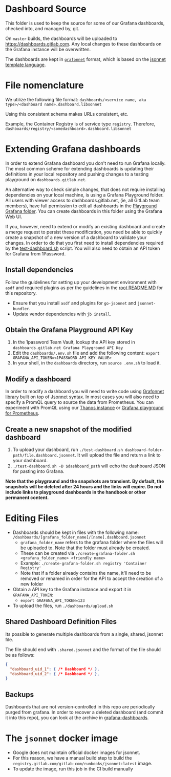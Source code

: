# Dashboard Source

This folder is used to keep the source for some of our Grafana dashboards, checked into, and managed by, git.

On `master` builds, the dashboards will be uploaded to https://dashboards.gitlab.com. Any local changes to these dashboards on
the Grafana instance will be overwritten.

The dashboards are kept in [`grafonnet`](https://github.com/grafana/grafonnet-lib) format, which is based on the [jsonnet template language](https://jsonnet.org/).

# File nomenclature

We utilize the following file format: `dashboards/<service name, aka type>/<dashboard name>.dashboard.libsonnet`

Using this consistent schema makes URLs consistent, etc.

Example, the Container Registry is of service type `registry`.  Therefore,
`dashboards/registry/<somedashboard>.dashboard.libsonnet`

# Extending Grafana dashboards

In order to extend Grafana dashboard you don't need to run Grafana locally. The most common scheme for extending dashboards is updating their definitions in your local repository and pushing changes to a testing playground on `dashboards.gitlab.net`.

An alternative way to check simple changes, that does not require installing dependencies on your local machine, is using a Grafana Playground folder. All users with viewer access to dashboards.gitlab.net, (ie, all GitLab team members), have full permission to edit all dashboards in the [Playground Grafana folder](https://dashboards.gitlab.net/dashboards/f/playground-FOR-TESTING-ONLY/playground-for-testing-purposes-only). You can create dashboards in this folder using the Grafana Web UI.

If you, however, need to extend or modify an existing dashboard and create a merge request to persist these modification, you need be able to quickly create a snapshot of a new version of a dashboard to validate your changes. In order to do that you first need to install dependencies required by the [test-dashboard.sh](test-dashboard.sh) script. You will also need to obtain an API token for Grafana from 1Password.

## Install dependencies

Follow the guidelines for setting up your development environment with `asdf` and required plugins as per the guidelines in the [root README.MD](https://gitlab.com/gitlab-com/runbooks/-/blob/master/README.md#developing-in-this-repo) for this repository.

* Ensure that you install `asdf` and plugins for `go-jsonnet` and `jsonnet-bundler`.
* Update vendor dependencies with `jb install`.

## Obtain the Grafana Playground API Key

1. In the 1password Team Vault, lookup the API key stored in `dashboards.gitlab.net Grafana Playground API Key`
1. Edit the `dashboards/.env.sh` file and add the following content: `export GRAFANA_API_TOKEN=<1PASSWORD API KEY VALUE>`
1. In your shell, in the `dashboards` directory, run `source .env.sh` to load it.

## Modify a dashboard

In order to modify a dashboard you will need to write code using [Grafonnet library](https://grafana.github.io/grafonnet-lib/) built on top of [Jsonnet](https://jsonnet.org/) syntax. In most cases you will also need to specify a PromQL query to source the data from Prometheus. You can experiment with PromQL using our [Thanos instance](https://thanos.gitlab.net/) or [Grafana playground for Prometheus](https://dashboards.gitlab.net/explore).

## Create a new snapshot of the modified dashboard

1. To upload your dashboard, run `./test-dashboard.sh dashboard-folder-path/file.dashboard.jsonnet`. It will upload the file and return a link to your dashboard.
1. `./test-dashboard.sh -D $dashboard_path` will echo the dashboard JSON for pasting into Grafana.

**Note that the playground and the snapshots are transient. By default, the snapshots will be deleted after 24 hours and the links will expire. Do not include links to playground dashboards in the handbook or other permanent content.**

# Editing Files

* Dashboards should be kept in files with the following name: `/dashboards/[grafana_folder_name]/[name].dashboard.jsonnet`
  * `grafana_folder_name` refers to the grafana folder where the files will be uploaded to. Note that the folder must already be created.
  * These can be created via `./create-grafana-folder.sh <grafana_folder_name> <friendly name>`
  * Example: `./create-grafana-folder.sh registry 'Container Registry'`
  * Note that if a folder already contains the name, it'll need to be removed or
    renamed in order for the API to accept the creation of a new folder
* Obtain a API key to the Grafana instance and export it in `GRAFANA_API_TOKEN`:
  * `export GRAFANA_API_TOKEN=123`
* To upload the files, run `./dashboards/upload.sh`

## Shared Dashboard Definition Files

Its possible to generate multiple dashboards from a single, shared, jsonnet file.

The file should end with `.shared.jsonnet` and the format of the file should be as follows:

```json
{
  "dashboard_uid_1": { /* Dashboard */ },
  "dashboard_uid_2": { /* Dashboard */ },
}
```

## Backups

Dashboards that are not version-controlled in this repo are periodically purged from grafana. In order to recover a deleted dashboard (and commit it into this repo), you can look at the archive in [grafana-dashboards](https://gitlab.com/gitlab-org/grafana-dashboards).

# The `jsonnet` docker image

* Google does not maintain official docker images for jsonnet.
* For this reason, we have a manual build step to build the `registry.gitlab.com/gitlab-com/runbooks/jsonnet:latest` image.
* To update the image, run this job in the CI build manually
